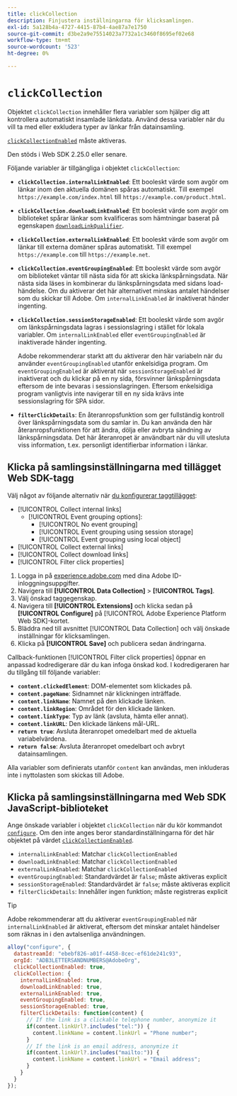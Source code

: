 ```yaml
---
title: clickCollection
description: Finjustera inställningarna för klicksamlingen.
exl-id: 5a128b4a-4727-4415-87b4-4ae87a7e1750
source-git-commit: d3be2a9e75514023a7732a1c3460f8695ef02e68
workflow-type: tm+mt
source-wordcount: '523'
ht-degree: 0%

---
```


# `clickCollection`

Objektet `clickCollection` innehåller flera variabler som hjälper dig att kontrollera automatiskt insamlade länkdata. Använd dessa variabler när du vill ta med eller exkludera typer av länkar från datainsamling.

[`clickCollectionEnabled`](clickcollectionenabled.md) måste aktiveras.

Den stöds i Web SDK 2.25.0 eller senare.

Följande variabler är tillgängliga i objektet `clickCollection`:

* **`clickCollection.internalLinkEnabled`**: Ett booleskt värde som avgör om länkar inom den aktuella domänen spåras automatiskt. Till exempel `https://example.com/index.html` till `https://example.com/product.html`.
* **`clickCollection.downloadLinkEnabled`**: Ett booleskt värde som avgör om biblioteket spårar länkar som kvalificeras som hämtningar baserat på egenskapen [`downloadLinkQualifier`](downloadlinkqualifier.md).
* **`clickCollection.externalLinkEnabled`**: Ett booleskt värde som avgör om länkar till externa domäner spåras automatiskt. Till exempel `https://example.com` till `https://example.net`.
* **`clickCollection.eventGroupingEnabled`**: Ett booleskt värde som avgör om biblioteket väntar till nästa sida för att skicka länkspårningsdata. När nästa sida läses in kombinerar du länkspårningsdata med sidans load-händelse. Om du aktiverar det här alternativet minskas antalet händelser som du skickar till Adobe. Om `internalLinkEnabled` är inaktiverat händer ingenting.
* **`clickCollection.sessionStorageEnabled`**: Ett booleskt värde som avgör om länkspårningsdata lagras i sessionslagring i stället för lokala variabler. Om `internalLinkEnabled` eller `eventGroupingEnabled` är inaktiverade händer ingenting.

  Adobe rekommenderar starkt att du aktiverar den här variabeln när du använder `eventGroupingEnabled` utanför enkelsidiga program. Om `eventGroupingEnabled` är aktiverat när `sessionStorageEnabled` är inaktiverat och du klickar på en ny sida, försvinner länkspårningsdata eftersom de inte bevaras i sessionslagringen. Eftersom enkelsidiga program vanligtvis inte navigerar till en ny sida krävs inte sessionslagring för SPA sidor.
* **`filterClickDetails`**: En återanropsfunktion som ger fullständig kontroll över länkspårningsdata som du samlar in. Du kan använda den här återanropsfunktionen för att ändra, dölja eller avbryta sändning av länkspårningsdata. Det här återanropet är användbart när du vill utesluta viss information, t.ex. personligt identifierbar information i länkar.

## Klicka på samlingsinställningarna med tillägget Web SDK-tagg

Välj något av följande alternativ när [du konfigurerar taggtillägget](/help/tags/extensions/client/web-sdk/web-sdk-extension-configuration.md):

* [!UICONTROL Collect internal links]
   * [!UICONTROL Event grouping options]:
      * [!UICONTROL No event grouping]
      * [!UICONTROL Event grouping using session storage]
      * [!UICONTROL Event grouping using local object]
* [!UICONTROL Collect external links]
* [!UICONTROL Collect download links]
* [!UICONTROL Filter click properties]

1. Logga in på [experience.adobe.com](https://experience.adobe.com) med dina Adobe ID-inloggningsuppgifter.
1. Navigera till **[!UICONTROL Data Collection]** > **[!UICONTROL Tags]**.
1. Välj önskad taggegenskap.
1. Navigera till **[!UICONTROL Extensions]** och klicka sedan på **[!UICONTROL Configure]** på [!UICONTROL Adobe Experience Platform Web SDK]-kortet.
1. Bläddra ned till avsnittet [!UICONTROL Data Collection] och välj önskade inställningar för klicksamlingen.
1. Klicka på **[!UICONTROL Save]** och publicera sedan ändringarna.

Callback-funktionen [!UICONTROL Filter click properties] öppnar en anpassad kodredigerare där du kan infoga önskad kod. I kodredigeraren har du tillgång till följande variabler:

* **`content.clickedElement`**: DOM-elementet som klickades på.
* **`content.pageName`**: Sidnamnet när klickningen inträffade.
* **`content.linkName`**: Namnet på den klickade länken.
* **`content.linkRegion`**: Området för den klickade länken.
* **`content.linkType`**: Typ av länk (avsluta, hämta eller annat).
* **`content.linkURL`**: Den klickade länkens mål-URL.
* **`return true`**: Avsluta återanropet omedelbart med de aktuella variabelvärdena.
* **`return false`**: Avsluta återanropet omedelbart och avbryt datainsamlingen.

Alla variabler som definierats utanför `content` kan användas, men inkluderas inte i nyttolasten som skickas till Adobe.

## Klicka på samlingsinställningarna med Web SDK JavaScript-biblioteket

Ange önskade variabler i objektet `clickCollection` när du kör kommandot [`configure`](overview.md). Om den inte anges beror standardinställningarna för det här objektet på värdet [`clickCollectionEnabled`](clickcollectionenabled.md).

* `internalLinkEnabled`: Matchar `clickCollectionEnabled`
* `downloadLinkEnabled`: Matchar `clickCollectionEnabled`
* `externalLinkEnabled`: Matchar `clickCollectionEnabled`
* `eventGroupingEnabled`: Standardvärdet är `false`; måste aktiveras explicit
* `sessionStorageEnabled`: Standardvärdet är `false`; måste aktiveras explicit
* `filterClickDetails`: Innehåller ingen funktion; måste registreras explicit

>[!TIP]
>Adobe rekommenderar att du aktiverar `eventGroupingEnabled` när `internalLinkEnabled` är aktiverat, eftersom det minskar antalet händelser som räknas in i den avtalsenliga användningen.

```js
alloy("configure", {
  datastreamId: "ebebf826-a01f-4458-8cec-ef61de241c93",
  orgId: "ADB3LETTERSANDNUMBERS@AdobeOrg",
  clickCollectionEnabled: true,
  clickCollection: {
    internalLinkEnabled: true,
    downloadLinkEnabled: true,
    externalLinkEnabled: true,
    eventGroupingEnabled: true,
    sessionStorageEnabled: true,
    filterClickDetails: function(content) {
      // If the link is a clickable telephone number, anonymize it
      if(content.linkUrl?.includes("tel:")) {
        content.linkName = content.linkUrl = "Phone number";
      }
      // If the link is an email address, anonymize it
      if(content.linkUrl?.includes("mailto:")) {
        content.linkName = content.linkUrl = "Email address";
      }
    }
  }
});
```
